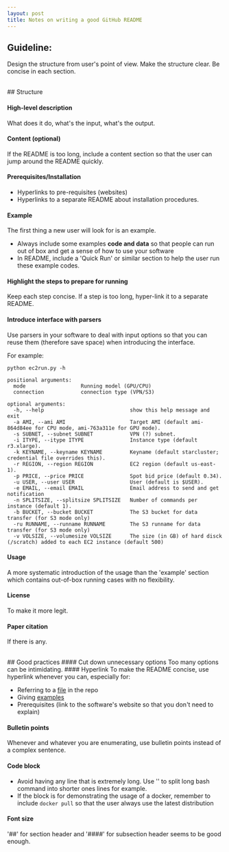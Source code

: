 ```yaml
---
layout: post
title: Notes on writing a good GitHub README
---
```

## Guideline:
Design the structure from user's point of view. Make the structure clear. Be concise in each section. 

<br>
## Structure

#### High-level description
What does it do, what's the input, what's the output.

#### Content (optional)
If the README is too long, include a content section so that the user can jump around the README quickly.

#### Prerequisites/Installation
* Hyperlinks to pre-requisites (websites)
* Hyperlinks to a separate README about installation procedures.

#### Example
The first thing a new user will look for is an example.

* Always include some examples **code and data** so that people can run out of box and get a sense of how to use your software
* In README, include a 'Quick Run' or similar section to help the user run these example codes.

#### Highlight the steps to prepare for running
Keep each step concise. If a step is too long, hyper-link it to a separate README.



#### Introduce interface with parsers
Use parsers in your software to deal with input options so that you can reuse them (therefore save space) when introducing the interface.

For example:

```
python ec2run.py -h

positional arguments:
  mode                  Running model (GPU/CPU)
  connection            connection type (VPN/S3)
  
optional arguments:
  -h, --help            				show this help message and exit
  -a AMI, --ami AMI     				Target AMI (default ami-864d84ee for CPU mode, ami-763a311e for GPU mode).
  -s SUBNET, --subnet SUBNET    		VPN (?) subnet.
  -i ITYPE, --itype ITYPE   			Instance type (default r3.xlarge).
  -k KEYNAME, --keyname KEYNAME			Keyname (default starcluster; credential file overrides this).
  -r REGION, --region REGION 			EC2 region (default us-east-1).
  -p PRICE, --price PRICE 				Spot bid price (default 0.34).
  -u USER, --user USER  				User (default is $USER).
  -e EMAIL, --email EMAIL				Email address to send and get notification
  -n SPLITSIZE, --splitsize SPLITSIZE	Number of commands per instance (default 1).
  -b BUCKET, --bucket BUCKET 			The S3 bucket for data transfer (for S3 mode only)
  -ru RUNNAME, --runname RUNNAME		The S3 runname for data transfer (for S3 mode only)
  -v VOLSIZE, --volumesize VOLSIZE		The size (in GB) of hard disck (/scratch) added to each EC2 instance (default 500)

```
#### Usage
A more systematic introduction of the usage than the 'example' section which contains out-of-box running cases with no flexibility.

#### License
To make it more legit.

#### Paper citation
If there is any.

<br>
## Good practices
#### Cut down unnecessary options
Too many options can be intimidating.
#### Hyperlink
To make the README concise, use hyperlink whenever you can, especially for:

* Referring to a [file]() in the repo
* Giving [examples]()
* Prerequisites (link to the software's website so that you don't need to explain)

#### Bulletin points
Whenever and whatever you are enumerating, use bulletin points instead of a complex sentence.

#### Code block
* Avoid having any line that is extremely long. Use '\' to split long bash command into shorter ones lines for example.
* If the block is for demonstrating the usage of a docker, remember to include `docker pull` so that the user always use the latest distribution 

#### Font size
'##' for section header and '####' for subsection header seems to be good enough.


